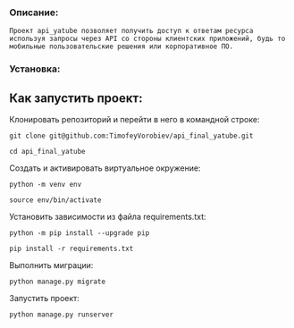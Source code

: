 ### Описание:
```
Проект api_yatube позволяет получить доступ к ответам ресурса используя запросы через API со стороны клиентских приложений, будь то мобильные пользовательские решения или корпоративное ПО.
```
### Установка:
## Как запустить проект:

Клонировать репозиторий и перейти в него в командной строке:

```
git clone git@github.com:TimofeyVorobiev/api_final_yatube.git
```

```
cd api_final_yatube
```

Cоздать и активировать виртуальное окружение:

```
python -m venv env
```

```
source env/bin/activate
```

Установить зависимости из файла requirements.txt:

```
python -m pip install --upgrade pip
```

```
pip install -r requirements.txt
```

Выполнить миграции:

```
python manage.py migrate
```

Запустить проект:

```
python manage.py runserver
```
